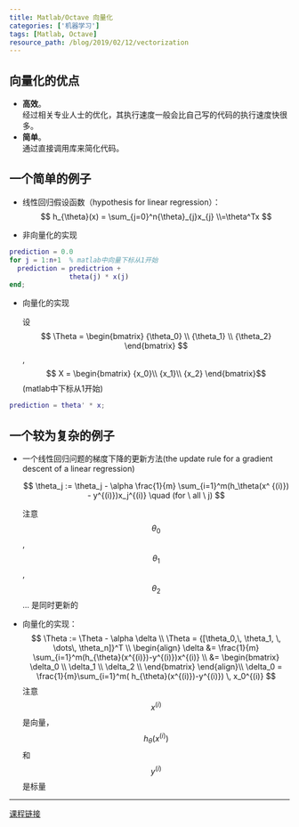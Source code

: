```yaml
---
title: Matlab/Octave 向量化
categories: ['机器学习']
tags: [Matlab, Octave]
resource_path: /blog/2019/02/12/vectorization
---
```


<script type="text/javascript" async src="https://cdn.mathjax.org/mathjax/latest/MathJax.js?config=TeX-MML-AM_CHTML"> </script>

向量化的优点
---

* **高效**。  
  经过相关专业人士的优化，其执行速度一般会比自己写的代码的执行速度快很多。
* **简单**。  
  通过直接调用库来简化代码。

一个简单的例子
---
* 线性回归假设函数（hypothesis for linear regression）：
$$
h_{\theta}(x) = \sum_{j=0}^n{\theta}_{j}x_{j}
\\=\theta^Tx
$$

* 非向量化的实现

```MATLAB
prediction = 0.0
for j = 1:n+1  % matlab中向量下标从1开始
  prediction = predictrion +
               theta(j) * x(j)
end;
```

* 向量化的实现
  
  设 $$ \Theta = \begin{bmatrix}
   {\theta_0} \\
   {\theta_1} \\
   {\theta_2}
   \end{bmatrix} $$
  , $$ X =
  \begin{bmatrix}
  {x_0}\\
  {x_1}\\
  {x_2}
  \end{bmatrix}$$
  (matlab中下标从1开始)

```MATLAB
prediction = theta' * x;
```

一个较为复杂的例子
---
* 一个线性回归问题的梯度下降的更新方法(the update rule for a gradient descent of a linear regression)

  $$
   \theta_j := \theta_j - \alpha \frac{1}{m} \sum_{i=1}^m(h_\theta(x^ {(i)}) - y^{(i)})x_j^{(i)}  \quad (for \ all \ j)
  $$

  注意 $$\theta_0$$,$$\theta_1$$,$$\theta_2$$ ... 是同时更新的

* 向量化的实现：
  $$
  \Theta := \Theta - \alpha \delta \\
  \Theta = {[\theta_0,\, \theta_1, \, \dots\, \theta_n]}^T \\
  \begin{align}
  \delta &= \frac{1}{m} \sum_{i=1}^m(h_{\theta}(x^{(i)})-y^{(i)})x^{(i)} \\
  &=
  \begin{bmatrix}
  \delta_0 \\
  \delta_1 \\
  \delta_2 \\
  \end{bmatrix}
  \end{align}\\ 
  \delta_0 = \frac{1}{m}\sum_{i=1}^m( h_{\theta}(x^{(i)})-y^{(i)}) \, x_0^{(i)} 
  $$
  注意 $$ x^{(i)} $$ 是向量，$$h_{\theta}(x^{(i)})$$ 和 $$y^{(i)}$$ 是标量

---
[课程链接](https://www.coursera.org/learn/machine-learning/lecture/WnQWH/vectorization)
